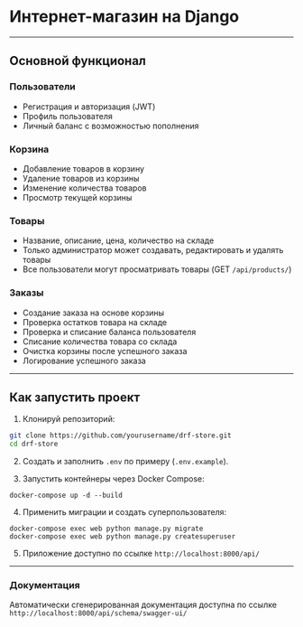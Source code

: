 # Интернет-магазин на Django
---
## Основной функционал

### Пользователи

- Регистрация и авторизация (JWT)
- Профиль пользователя
- Личный баланс с возможностью пополнения

### Корзина

- Добавление товаров в корзину
- Удаление товаров из корзины
- Изменение количества товаров
- Просмотр текущей корзины

### Товары

- Название, описание, цена, количество на складе
- Только администратор может создавать, редактировать и удалять товары
- Все пользователи могут просматривать товары (GET `/api/products/`)

### Заказы

- Создание заказа на основе корзины
- Проверка остатков товара на складе
- Проверка и списание баланса пользователя
- Списание количества товара со склада
- Очистка корзины после успешного заказа
- Логирование успешного заказа

---
## Как запустить проект

1. Клонируй репозиторий:
```bash
git clone https://github.com/yourusername/drf-store.git
cd drf-store
```

2. Создать и заполнить `.env` по примеру (`.env.example`).

3. Запустить контейнеры через Docker Compose:
```
docker-compose up -d --build
```
4. Применить миграции и создать суперпользователя:
```
docker-compose exec web python manage.py migrate
docker-compose exec web python manage.py createsuperuser
```

5. Приложение доступно по ссылке `http://localhost:8000/api/`
---
### Документация
Автоматически сгенерированная документация доступна по ссылке `http://localhost:8000/api/schema/swagger-ui/`